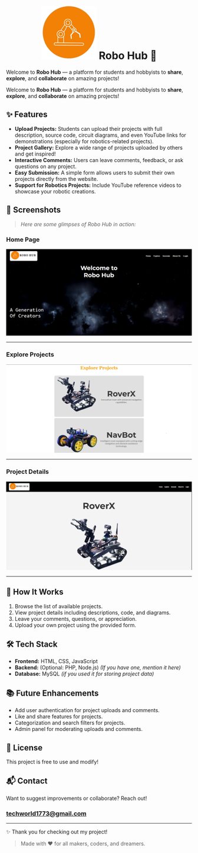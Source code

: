 <h1 align="center">
  <img src="images/Logo.png" width="150"/>
  Robo Hub 🚀
</h1>

Welcome to **Robo Hub** — a platform for students and hobbyists to **share**, **explore**, and **collaborate** on amazing projects!


Welcome to **Robo Hub** — a platform for students and hobbyists to **share**, **explore**, and **collaborate** on amazing projects!

## ✨ Features

- **Upload Projects:** Students can upload their projects with full description, source code, circuit diagrams, and even YouTube links for demonstrations (especially for robotics-related projects).
- **Project Gallery:** Explore a wide range of projects uploaded by others and get inspired!
- **Interactive Comments:** Users can leave comments, feedback, or ask questions on any project.
- **Easy Submission:** A simple form allows users to submit their own projects directly from the website.
- **Support for Robotics Projects:** Include YouTube reference videos to showcase your robotic creations.

## 📸 Screenshots

> _Here are some glimpses of Robo Hub in action:_

### Home Page
![Home Page](images/home.PNG)

---

### Explore Projects
![Explore Projects](images/explore.PNG)

---

### Project Details
![Project Details Page](images/explore2.PNG)

---

## 🚀 How It Works

1. Browse the list of available projects.
2. View project details including descriptions, code, and diagrams.
3. Leave your comments, questions, or appreciation.
4. Upload your own project using the provided form.

## 🛠️ Tech Stack

- **Frontend:** HTML, CSS, JavaScript
- **Backend:** (Optional: PHP, Node.js) *(If you have one, mention it here)*
- **Database:** MySQL *(if you used it for storing project data)*

## 📚 Future Enhancements

- Add user authentication for project uploads and comments.
- Like and share features for projects.
- Categorization and search filters for projects.
- Admin panel for moderating uploads and comments.

## 📄 License

This project is free to use and modify!

## 📬 Contact

Want to suggest improvements or collaborate? Reach out!
### techworld1773@gmail.com

---

✨ Thank you for checking out my project!
> Made with ❤️ for all makers, coders, and dreamers.

